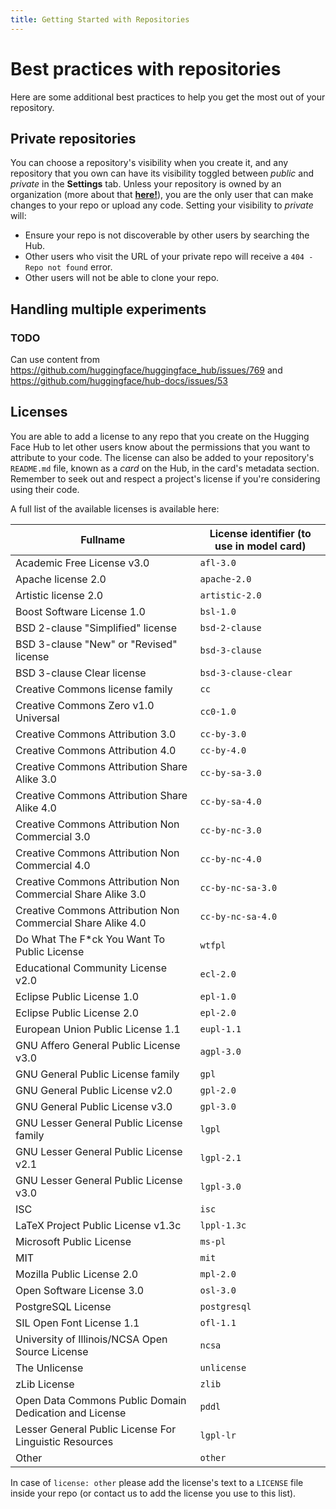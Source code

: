 ```yaml
---
title: Getting Started with Repositories
---
```


<h1>Best practices with repositories</h1>

Here are some additional best practices to help you get the most out of your repository.

## Private repositories

You can choose a repository's visibility when you create it, and any repository that you own can have its visibility toggled between *public* and *private* in the **Settings** tab. Unless your repository is owned by an organization (more about that [**here!**](TODO)), you are the only user that can make changes to your repo or upload any code. Setting your visibility to *private* will:

 - Ensure your repo is not discoverable by other users by searching the Hub.
 - Other users who visit the URL of your private repo will receive a `404 - Repo not found` error. 
 - Other users will not be able to clone your repo.

## Handling multiple experiments
### TODO
Can use content from https://github.com/huggingface/huggingface_hub/issues/769 and https://github.com/huggingface/hub-docs/issues/53

## Licenses

You are able to add a license to any repo that you create on the Hugging Face Hub to let other users know about the permissions that you want to attribute to your code. The license can also be added to your repository's `README.md` file, known as a *card* on the Hub, in the card's metadata section. Remember to seek out and respect a project's license if you're considering using their code.

A full list of the available licenses is available here:

Fullname | License identifier (to use in model card)
--- | ---
Academic Free License v3.0	| `afl-3.0`
Apache license 2.0	| `apache-2.0`
Artistic license 2.0	| `artistic-2.0`
Boost Software License 1.0	| `bsl-1.0`
BSD 2-clause "Simplified" license	| `bsd-2-clause`
BSD 3-clause "New" or "Revised" license	| `bsd-3-clause`
BSD 3-clause Clear license	| `bsd-3-clause-clear`
Creative Commons license family	| `cc`
Creative Commons Zero v1.0 Universal	| `cc0-1.0`
Creative Commons Attribution 3.0	| `cc-by-3.0`
Creative Commons Attribution 4.0	| `cc-by-4.0`
Creative Commons Attribution Share Alike 3.0	| `cc-by-sa-3.0`
Creative Commons Attribution Share Alike 4.0	| `cc-by-sa-4.0`
Creative Commons Attribution Non Commercial 3.0	|`cc-by-nc-3.0`
Creative Commons Attribution Non Commercial 4.0	|`cc-by-nc-4.0`
Creative Commons Attribution Non Commercial Share Alike  3.0| `cc-by-nc-sa-3.0`
Creative Commons Attribution Non Commercial Share Alike  4.0| `cc-by-nc-sa-4.0`
Do What The F*ck You Want To Public License	| `wtfpl`
Educational Community License v2.0	| `ecl-2.0`
Eclipse Public License 1.0	| `epl-1.0`
Eclipse Public License 2.0	| `epl-2.0`
European Union Public License 1.1	| `eupl-1.1`
GNU Affero General Public License v3.0	| `agpl-3.0`
GNU General Public License family	| `gpl`
GNU General Public License v2.0	| `gpl-2.0`
GNU General Public License v3.0	| `gpl-3.0`
GNU Lesser General Public License family	| `lgpl`
GNU Lesser General Public License v2.1	| `lgpl-2.1`
GNU Lesser General Public License v3.0	| `lgpl-3.0`
ISC	| `isc`
LaTeX Project Public License v1.3c	| `lppl-1.3c`
Microsoft Public License	| `ms-pl`
MIT	| `mit`
Mozilla Public License 2.0	| `mpl-2.0`
Open Software License 3.0	| `osl-3.0`
PostgreSQL License	| `postgresql`
SIL Open Font License 1.1	| `ofl-1.1`
University of Illinois/NCSA Open Source License	| `ncsa`
The Unlicense	| `unlicense`
zLib License	| `zlib`
Open Data Commons Public Domain Dedication and License | `pddl`
Lesser General Public License For Linguistic Resources | `lgpl-lr`
Other	| `other`

In case of `license: other` please add the license's text to a `LICENSE` file inside your repo (or contact us to add the license you use to this list).

